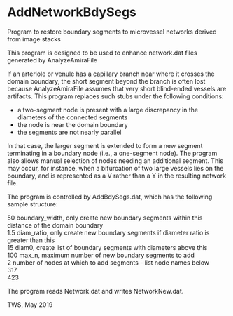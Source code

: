 # AddNetworkBdySegs

Program to restore boundary segments to microvessel networks derived from image stacks

This program is designed to be used to enhance network.dat files generated by AnalyzeAmiraFile

If an arteriole or venule has a capillary branch near where it crosses the domain boundary, the short segment beyond the branch is often lost because AnalyzeAmiraFile assumes that very short blind-ended vessels are artifacts. This program replaces such stubs under the following conditions:
- a two-segment node is present with a large discrepancy in the diameters of the connected segments
- the node is near the domain boundary
- the segments are not nearly parallel

In that case, the larger segment is extended to form a new segment terminating in a boundary node (i.e., a one-segment node). The program also allows manual selection of nodes needing an additional segment. This may occur, for instance, when a bifurcation of two large vessels lies on the boundary, and is represented as a V rather than a Y in the resulting network file.

The program is controlled by AddBdySegs.dat, which has the following sample structure:
 
50 boundary_width, only create new boundary segments within this distance of the domain boundary  
1.5 diam_ratio, only create new boundary segments if diameter ratio is greater than this  
15 diam0, create list of boundary segments with diameters above this  
100	max_n, maximum number of new boundary segments to add  
2  number of nodes at which to add segments - list node names below  
317  
423  

The program reads Network.dat and writes NetworkNew.dat.

TWS, May 2019
